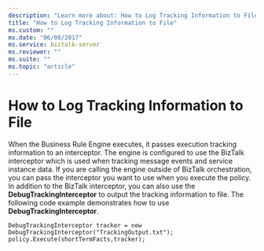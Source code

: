 ```yaml
---
description: "Learn more about: How to Log Tracking Information to File"
title: "How to Log Tracking Information to File"
ms.custom: ""
ms.date: "06/08/2017"
ms.service: biztalk-server
ms.reviewer: ""
ms.suite: ""
ms.topic: "article"
---
```

# How to Log Tracking Information to File
When the Business Rule Engine executes, it passes execution tracking information to an interceptor. The engine is configured to use the BizTalk interceptor which is used when tracking message events and service instance data. If you are calling the engine outside of BizTalk orchestration, you can pass the interceptor you want to use when you execute the policy. In addition to the BizTalk interceptor, you can also use the **DebugTrackingInterceptor** to output the tracking information to file. The following code example demonstrates how to use **DebugTrackingInterceptor**.  
  
```  
DebugTrackingInterceptor tracker = new DebugTrackingInterceptor("TrackingOutput.txt");  
policy.Execute(shortTermFacts,tracker);  
```
